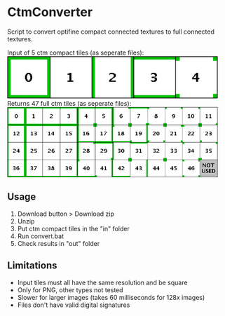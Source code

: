 # CtmConverter
 Script to convert optifine compact connected textures to full connected textures.  
   
 Input of 5 ctm compact tiles (as seperate files):  
 <img src="https://raw.githubusercontent.com/sp614x/optifine/master/OptiFineDoc/doc/images/ctm_compact_template.png" alt="" data-canonical width="480" height="96" />  
 Returns 47 full ctm tiles (as seperate files):  
 <img src="https://raw.githubusercontent.com/sp614x/optifine/master/OptiFineDoc/doc/images/ctm_template.png" alt="" data-canonical width="480" height="160" />

## Usage
  1. Download button > Download zip
  2. Unzip
  3. Put ctm compact tiles in the "in" folder
  4. Run convert.bat
  5. Check results in "out" folder

## Limitations
  * Input tiles must all have the same resolution and be square
  * Only for PNG, other types not tested
  * Slower for larger images (takes 60 milliseconds for 128x images)
  * Files don't have valid digital signatures
